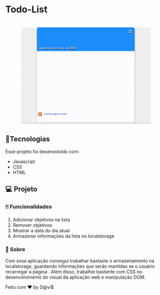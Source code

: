 # Todo-List


<h1 align="center">
  <img  src="https://github.com/Spinnafre/Todo-List/blob/master/todo.gif" alt="gif do app" width=80% height=80%>
</h1>



## :card_index:Tecnologias

Esse projeto foi desenvolvido com:

- Javascript 
- CSS
- HTML



## 💻 Projeto
### :mahjong: Funcionalidades

1. Adicionar objetivos na lista
2. Remover objetivos 
3. Mostrar a data do dia atual
4. Armazenar informações da lista no localstorage





### :dart: Sobre
Com essa aplicação consegui trabalhar bastaste o armazenamento na localstorage, guardando informações que serão mantidas se o usuário recarregar a página . Além disso, trabalhei bastante com CSS no desenvolvimento do visual da aplicação web e manipulação DOM. 






Feito com ♥ by D@vi$
